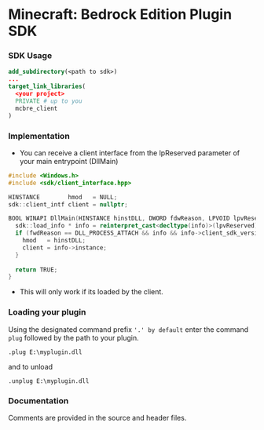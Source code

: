 # Minecraft: Bedrock Edition Plugin SDK

### SDK Usage
```cmake
add_subdirectory(<path to sdk>)
...
target_link_libraries(
  <your project>
  PRIVATE # up to you
  mcbre_client
)
```

### Implementation
* You can receive a client interface from the lpReserved parameter of your main entrypoint (DllMain)
```c++
#include <Windows.h>
#include <sdk/client_interface.hpp>

HINSTANCE        hmod   = NULL;
sdk::client_intf client = nullptr;

BOOL WINAPI DllMain(HINSTANCE hinstDLL, DWORD fdwReason, LPVOID lpvReserved) {
  sdk::load_info * info = reinterpret_cast<decltype(info)>(lpvReserved);
  if (fwdReason == DLL_PROCESS_ATTACH && info && info->client_sdk_version.major == sdk::version.major) {
    hmod   = hinstDLL;
    client = info->instance;
  }
  
  return TRUE;
}
```
* This will only work if its loaded by the client.

### Loading your plugin
Using the designated command prefix `'.' by default` enter the command `plug` followed by the path to your plugin.
```
.plug E:\myplugin.dll
```
and to unload
```
.unplug E:\myplugin.dll
```

### Documentation
Comments are provided in the source and header files.
